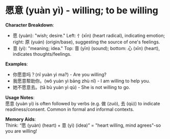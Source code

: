 # **愿意 (yuàn yì) - willing; to be willing**

**Character Breakdown**:  
- 愿 (yuàn): "wish; desire." Left: 忄(xīn) (heart radical), indicating emotion; right: 原 (yuán) (origin/base), suggesting the source of one's feelings.  
- 意 (yì): "meaning; idea." Top: 音 (yīn) (sound); bottom: 心 (xīn) (heart), indicates thoughts/feelings.

**Examples**:  
- 你愿意吗？(nǐ yuàn yì ma?) - Are you willing?  
- 我愿意帮助你。(wǒ yuàn yì bāng zhù nǐ) - I am willing to help you.  
- 她不愿意去。(tā bù yuàn yì qù) - She is not willing to go.

**Usage Notes**:  
愿意 (yuàn yì) is often followed by verbs (e.g. 做 (zuò), 去 (qù)) to indicate readiness/consent. Common in formal and informal contexts.

**Memory Aids**:  
Think: “愿 (yuàn) (heart) + 意 (yì) (idea)” = "heart willing, mind agrees"-so you are willing!